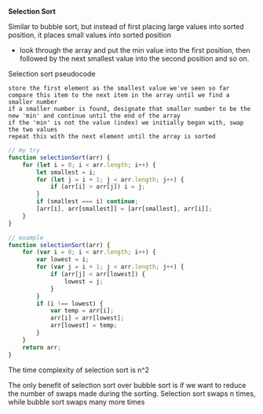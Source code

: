 **Selection Sort**

Similar to bubble sort, but instead of first placing large values into sorted position, it places small values into sorted position

-   look through the array and put the min value into the first position, then followed by the next smallest value into the second position and so on.

Selection sort pseudocode

```
store the first element as the smallest value we've seen so far
compare this item to the next item in the array until we find a smaller number
if a smaller number is found, designate that smaller number to be the new 'min' and continue until the end of the array
if the 'min' is not the value (index) we initially began with, swap the two values
repeat this with the next element until the array is sorted
```

```js
// my try
function selectionSort(arr) {
	for (let i = 0; i < arr.length; i++) {
		let smallest = i;
		for (let j = i + 1; j < arr.length; j++) {
			if (arr[i] > arr[j]) i = j;
		}
		if (smallest === i) continue;
		[arr[i], arr[smallest]] = [arr[smallest], arr[i]];
	}
}

// example
function selectionSort(arr) {
	for (var i = 0; i < arr.length; i++) {
		var lowest = i;
		for (var j = i + 1; j < arr.length; j++) {
			if (arr[j] < arr[lowest]) {
				lowest = j;
			}
		}
		if (i !== lowest) {
			var temp = arr[i];
			arr[i] = arr[lowest];
			arr[lowest] = temp;
		}
	}
	return arr;
}
```

The time complexity of selection sort is n^2

The only benefit of selection sort over bubble sort is if we want to reduce the number of swaps made during the sorting. Selection sort swaps n times, while bubble sort swaps many more times

